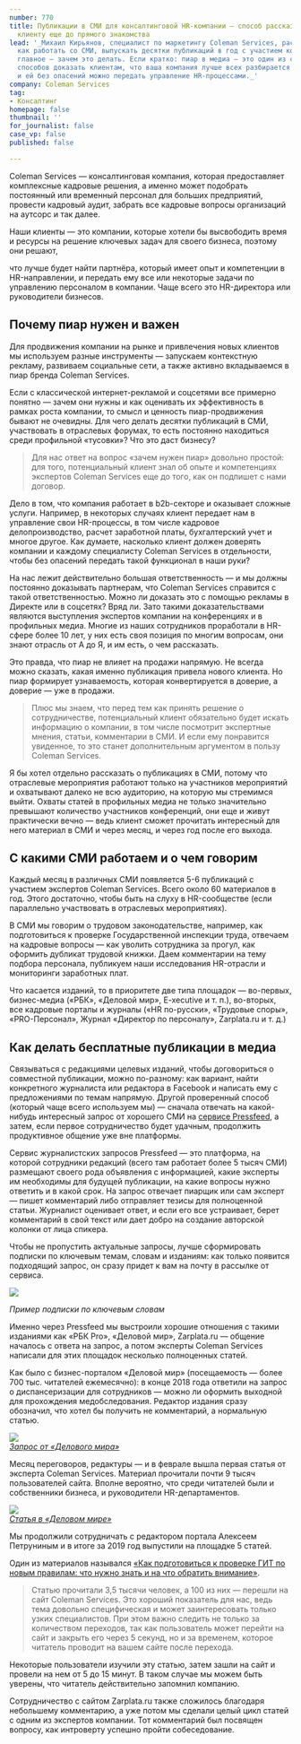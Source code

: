 ```yaml
---
number: 770
title: Публикации в СМИ для консалтинговой HR-компании — способ рассказать о себе
  клиенту еще до прямого знакомства
lead: '_Михаил Кирьянов, специалист по маркетингу Coleman Services, рассказывает,
  как работать со СМИ, выпускать десятки публикаций в год с участием компании, и самое
  главное — зачем это делать. Если кратко: пиар в медиа — это один из самых действенных
  способов доказать клиентам, что ваша компания лучше всех разбирается в своей сфере
  и ей без опасений можно передать управление HR-процессами._'
company: Coleman Services
tag:
- Консалтинг
homepage: false
thumbnail: ''
for_journalist: false
case_vp: false
published: false

---
```

Coleman Services — консалтинговая компания, которая предоставляет комплексные кадровые решения, а именно может подобрать постоянный или временный персонал для больших предприятий, провести кадровый аудит, забрать все кадровые вопросы организаций на аутсорс и так далее.

Наши клиенты — это компании, которые хотели бы высвободить время и ресурсы на решение ключевых задач для своего бизнеса, поэтому они решают,

что лучше будет найти партнёра, который имеет опыт и компетенции в HR-направлении, и передать ему все или некоторые задачи по управлению персоналом в компании. Чаще всего это HR-директора или руководители бизнесов.

## Почему пиар нужен и важен

Для продвижения компании на рынке и привлечения новых клиентов мы используем разные инструменты — запускаем контекстную рекламу, развиваем социальные сети, а также активно вкладываемся в пиар бренда Coleman Services.

Если с классической интернет-рекламой и соцсетями все примерно понятно — зачем они нужны и как оценивать их эффективность в рамках роста компании, то смысл и ценность пиар-продвижения бывают не очевидны. Для чего делать десятки публикаций в СМИ, участвовать в отраслевых форумах, то есть постоянно находиться среди профильной «тусовки»? Что это даст бизнесу?

> Для нас ответ на вопрос «зачем нужен пиар» довольно простой: для того, потенциальный клиент знал об опыте и компетенциях экспертов Coleman Services еще до того, как он подпишет с нами договор.

Дело в том, что компания работает в b2b-секторе и оказывает сложные услуги. Например, в некоторых случаях клиент передает нам в управление свои HR-процессы, в том числе кадровое делопроизводство, расчет заработной платы, бухгалтерский учет и многое другое. Как думаете, насколько клиент должен доверять компании и каждому специалисту Coleman Services в отдельности, чтобы без опасений передать такой функционал в наши руки?

На нас лежит действительно большая ответственность — и мы должны постоянно доказывать партнерам, что Coleman Services справится с такой ответственностью. Можно ли доказать это с помощью рекламы в Директе или в соцсетях? Вряд ли. Зато такими доказательствами являются выступления экспертов компании на конференциях и в профильных медиа. Многие из наших сотрудников проработали в HR-сфере более 10 лет, у них есть своя позиция по многим вопросам, они знают отрасль от А до Я, и им есть, о чем рассказать.

Это правда, что пиар не влияет на продажи напрямую. Не всегда можно сказать, какая именно публикация привела нового клиента. Но пиар формирует узнаваемость, которая конвертируется в доверие, а доверие — уже в продажи.

> Плюс мы знаем, что перед тем как принять решение о сотрудничестве, потенциальный клиент обязательно будет искать информацию о компании, в том числе посмотрит экспертные мнения, статьи, комментарии в СМИ. И если ему понравится увиденное, то это станет дополнительным аргументом в пользу Coleman Services.

Я бы хотел отдельно рассказать о публикациях в СМИ, потому что отраслевые мероприятия работают только на участников мероприятий и охватывают далеко не всю аудиторию, на которую мы стремимся выйти. Охваты статей в профильных медиа не только значительно превышают количество участников конференций, они еще и живут практически вечно — ведь клиент сможет прочитать интересный для него материал в СМИ и через месяц, и через год после его выхода.

## С какими СМИ работаем и о чем говорим

Каждый месяц в различных СМИ появляется 5-6 публикаций с участием экспертов Coleman Services. Всего около 60 материалов в год. Этого достаточно, чтобы быть на слуху в HR-сообществе (если параллельно участвовать в отраслевых мероприятиях).

В СМИ мы говорим о трудовом законодательстве, например, как подготовиться к проверке Государственной инспекции труда, отвечаем на кадровые вопросы — как уволить сотрудника за прогул, как оформить дубликат трудовой книжки. Даем комментарии на тему подбора персонала, публикуем наши исследования HR-отрасли и мониторинги заработных плат.

Что касается изданий, то в приоритете две типа площадок — во-первых, бизнес-медиа («РБК», «Деловой мир», E-xecutive и т. п.), во-вторых, все кадровые порталы и журналы («HR по-русски», «Трудовые споры», «PRO-Персонал», Журнал «Директор по персоналу», Zarplata.ru и т. д.)

## Как делать бесплатные публикации в медиа

Связываться с редакциями целевых изданий, чтобы договориться о совместной публикации, можно по-разному: как вариант, найти конкретного журналиста или редактора в Facebook и написать ему с предложениями по темам напрямую. Другой проверенный способ (который чаще всего используем мы) — сначала отвечать на какой-нибудь интересный запрос от хорошего СМИ на [сервисе Pressfeed](https://pressfeed.ru/?utm_source=hr-learning&utm_medium=content&utm_campaign=case&utm_content=coleman), а затем, если первое сотрудничество будет удачным, продолжить продуктивное общение уже вне платформы.

Сервис журналистских запросов Pressfeed — это платформа, на которой сотрудники редакций (всего там работает более 5 тысяч СМИ) размещают своего рода объявления с информацией, какие эксперты им необходимы для будущей публикации, на какие вопросы нужно ответить и в какой срок. На запрос отвечает пиарщик или сам эксперт — пишет комментарий либо отправляет тезисы для полноценной статьи. Журналист оценивает ответ, и если его все устраивает, берет комментарий в свой текст или дает добро на создание авторской колонки от лица спикера.

Чтобы не пропустить актуальные запросы, лучше сформировать подписки по ключевым темам, словам и изданиям: как только появится подходящий запрос, он сразу придет к вам на почту в рассылке от сервиса.

![](../assets/uploads/coleman_zaprosy.jpg)

_Пример подписки по ключевым словам_

Именно через Pressfeed мы выстроили хорошие отношения с такими изданиями как «РБК Pro», «Деловой мир», Zarplata.ru — общение началось с ответа на запрос, а потом эксперты Coleman Services написали для этих площадок несколько полноценных статей.

Как было с бизнес-порталом «Деловой мир» (посещаемость — более 700 тыс. читателей ежемесячно): в конце 2018 года ответили на запрос о диспансеризации для сотрудников — можно ли оформить выходной для прохождения медобследования. Редактор издания сразу обозначил, что хотел бы получить не комментарий, а нормальную статью.

![](../assets/uploads/coleman_delovoy_mir_zapros.jpg)  
[_Запрос от «Делового мира»_](https://pressfeed.ru/query/50663)

Месяц переговоров, редактуры — и в феврале вышла первая статья от эксперта Coleman Services. Материал прочитали почти 9 тысяч пользователей сайта. Вполне вероятно, что среди читателей были и собственники бизнеса, и руководители HR-департаментов.

![](../assets/uploads/coleman_delovoy_mir.jpg)  
[_Статья в «Деловом мире»_](https://delovoymir.biz/kak-oformit-sotrudniku-den-osvobozhdeniya-ot-raboty-dlya-dispanserizacii.html)

Мы продолжили сотрудничать с редактором портала Алексеем Петруниным и в итоге за 2019 год выпустили на площадке 5 статей.

Один из материалов назывался [«Как подготовиться к проверке ГИТ по новым правилам: что нужно знать и на что обратить внимание»](https://delovoymir.biz/kak-podgotovitsya-k-proverke-git-po-novym-pravilam-chto-nuzhno-znat-na-chto-obratit-vnimanie.html).

> Статью прочитали 3,5 тысячи человек, а 100 из них — перешли на сайт Coleman Services. Это хороший показатель для нас, ведь тема довольно специфическая и может заинтересовать только узких специалистов. При этом важно следить не только за количеством переходов, так как пользователь может перейти на сайт и закрыть его через 5 секунд, но и за временем, которое читатель проводит на вашем сайте после перехода.

Некоторые пользователи изучили эту статью, затем зашли на сайт и провели на нем от 5 до 15 минут. В таком случае мы можем быть уверены, что читатель действительно запомнил компанию.

Сотрудничество с сайтом Zarplata.ru также сложилось благодаря небольшему комментарию, а уже потом мы сделали целый цикл статей с одним из экспертов компании. Тот комментарий был посвящен вопросу, как интроверту успешно пройти собеседование.